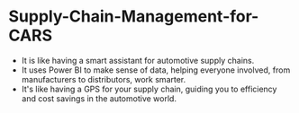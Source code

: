 # Supply-Chain-Management-for-CARS

- It is like having a smart assistant for automotive supply chains. 
- It uses Power BI to make sense of data, helping everyone involved, from manufacturers to distributors, work smarter. 
- It's like having a GPS for your supply chain, guiding you to efficiency and cost savings in the automotive world.
